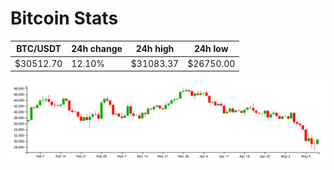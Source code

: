 # Bitcoin Stats

BTC/USDT|24h change|24h high|24h low|
|---|---|---|---|
|$30512.70|12.10%|$31083.37|$26750.00|

<img src="./chart.svg">
